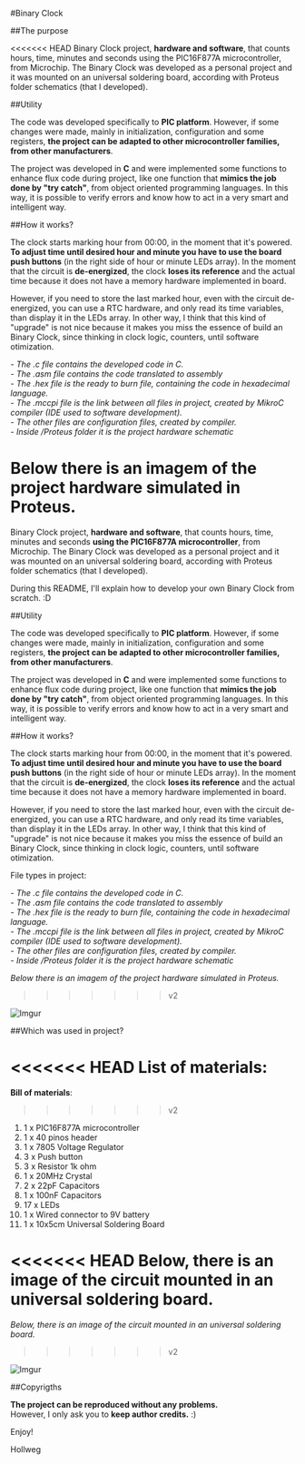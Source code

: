 #Binary Clock

##The purpose

<<<<<<< HEAD
Binary Clock project, **hardware and software**, that counts hours, time, minutes and seconds using the PIC16F877A microcontroller, from Microchip. The Binary Clock was developed as a personal project and it was mounted on an universal soldering board, according with Proteus folder schematics (that I developed).

##Utility

The code was developed specifically to **PIC platform**. However, if some changes were made, mainly in initialization, configuration and some registers, **the project can be adapted to other microcontroller families, from other manufacturers**.

The project was developed in **C** and were implemented some functions to enhance flux code during project, like one function that **mimics the job done by "try catch"**, from object oriented programming languages. In this way, it is possible to verify errors and know how to act in a very smart and intelligent way.
 
##How it works?

The clock starts marking hour from 00:00, in the moment that it's powered. **To adjust time until desired hour and minute you have to use the board push buttons** (in the right side of hour or minute LEDs array). In the moment that the circuit is **de-energized**, the clock **loses its reference** and the actual time because it does not have a memory hardware implemented in board.

However, if you need to store the last marked hour, even with the circuit de-energized, you can use a RTC hardware, and only read its time variables, than display it in the LEDs array. In other way, I think that this kind of "upgrade" is not nice because it makes you miss the essence of build an Binary Clock, since thinking in clock logic, counters, until software otimization.

*- The .c file contains the developed code in C.* </br>
*- The .asm file contains the code translated to assembly* </br>
*- The .hex file is the ready to burn file, containing the code in hexadecimal language.* </br>
*- The .mccpi file is the link between all files in project, created by MikroC compiler (IDE used to software development).* </br>
*- The other files are configuration files, created by compiler.* </br>
*- Inside /Proteus folder it is the project hardware schematic* </br>

Below there is an imagem of the project hardware simulated in Proteus. 
=======
Binary Clock project, **hardware and software**, that counts hours, time, minutes and seconds **using the PIC16F877A microcontroller**, from Microchip. The Binary Clock was developed as a personal project and it was mounted on an universal soldering board, according with Proteus folder schematics (that I developed).

During this README, I'll explain how to develop your own Binary Clock from scratch. :D

##Utility

The code was developed specifically to **PIC platform**. However, if some changes were made, mainly in initialization, configuration and some registers, **the project can be adapted to other microcontroller families, from other manufacturers**.

The project was developed in **C** and were implemented some functions to enhance flux code during project, like one function that **mimics the job done by "try catch"**, from object oriented programming languages. In this way, it is possible to verify errors and know how to act in a very smart and intelligent way.
 
##How it works?

The clock starts marking hour from 00:00, in the moment that it's powered. **To adjust time until desired hour and minute you have to use the board push buttons** (in the right side of hour or minute LEDs array). In the moment that the circuit is **de-energized**, the clock **loses its reference** and the actual time because it does not have a memory hardware implemented in board.

However, if you need to store the last marked hour, even with the circuit de-energized, you can use a RTC hardware, and only read its time variables, than display it in the LEDs array. In other way, I think that this kind of "upgrade" is not nice because it makes you miss the essence of build an Binary Clock, since thinking in clock logic, counters, until software otimization.

File types in project:

*- The .c file contains the developed code in C.* </br>
*- The .asm file contains the code translated to assembly* </br>
*- The .hex file is the ready to burn file, containing the code in hexadecimal language.* </br>
*- The .mccpi file is the link between all files in project, created by MikroC compiler (IDE used to software development).* </br>
*- The other files are configuration files, created by compiler.* </br>
*- Inside /Proteus folder it is the project hardware schematic* </br>

*Below there is an imagem of the project hardware simulated in Proteus.*
>>>>>>> v2

![Imgur](http://i.imgur.com/rsIKPXu.png)

##Which was used in project?

<<<<<<< HEAD
**List of materials**:
=======
**Bill of materials**:
>>>>>>> v2

1. 1 x PIC16F877A microcontroller <br>
2. 1 x 40 pinos header</br>
3. 1 x 7805 Voltage Regulator </br>
4. 3 x Push button </br>
5. 3 x Resistor 1k ohm </br>
6. 1 x 20MHz Crystal  </br>
7. 2 x 22pF Capacitors </br>
8. 1 x 100nF Capacitors </br>
9. 17 x LEDs </br>
10. 1 x Wired connector to 9V battery </br>
11. 1 x 10x5cm Universal Soldering Board </br>

<<<<<<< HEAD
Below, there is an image of the circuit mounted in an universal soldering board.
=======
*Below, there is an image of the circuit mounted in an universal soldering board.*
>>>>>>> v2

![Imgur](http://i.imgur.com/iAL2RE6.jpg)

##Copyrigths

**The project can be reproduced without any problems.** </br>
However, I only ask you to **keep author credits.** :)


Enjoy!

Hollweg


